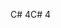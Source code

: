 <span data-ttu-id="4765a-101">C# 4</span><span class="sxs-lookup"><span data-stu-id="4765a-101">C# 4</span></span>
